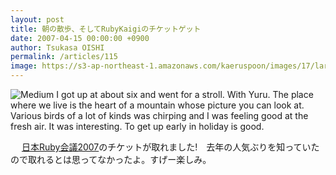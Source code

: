 ```yaml
---
layout: post
title: 朝の散歩、そしてRubyKaigiのチケットゲット
date: 2007-04-15 00:00:00 +0900
author: Tsukasa OISHI
permalink: /articles/115
image: https://s3-ap-northeast-1.amazonaws.com/kaeruspoon/images/17/large.JPG?1300872036
---
```


![Medium](https://s3-ap-northeast-1.amazonaws.com/kaeruspoon/images/17/medium.JPG?1300872036)
 I got up at about six and went for a stroll. With Yuru. The place where we live is the heart of a mountain whose picture you can look at. Various birds of a lot of kinds was chirping and I was feeling good at the fresh air. It was interesting. To get up early in holiday is good.

　 [日本Ruby会議2007](http://jp.rubyist.net/RubyKaigi2007/)のチケットが取れました!　去年の人気ぶりを知っていたので取れるとは思ってなかったよ。すげー楽しみ。


